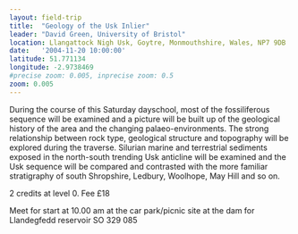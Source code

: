 ```yaml
---
layout: field-trip
title:  "Geology of the Usk Inlier"
leader: "David Green, University of Bristol"
location: Llangattock Nigh Usk, Goytre, Monmouthshire, Wales, NP7 9DB
date:   '2004-11-20 10:00:00'
latitude: 51.771134
longitude: -2.9738469
#precise zoom: 0.005, inprecise zoom: 0.5
zoom: 0.005
---
```

During the course of this Saturday dayschool, most of the fossiliferous sequence will be examined and a picture will be built up of the geological history of the area and the changing palaeo-environments. The strong relationship between rock type, geological structure and topography will be explored during the traverse. Silurian marine and terrestrial sediments exposed in the north-south trending Usk anticline will be examined and the Usk sequence will be compared and contrasted with the more familiar stratigraphy of south Shropshire, Ledbury, Woolhope, May Hill and so on.

2 credits at level 0. Fee £18

Meet for start at 10.00 am at the car park/picnic site at the dam for Llandegfedd reservoir SO 329 085
